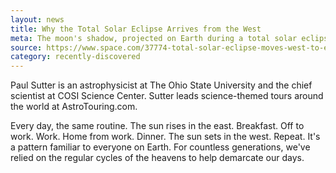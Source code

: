 ```yaml
---
layout: news
title: Why the Total Solar Eclipse Arrives from the West
meta: The moon's shadow, projected on Earth during a total solar eclipse, as seen from space. 
source: https://www.space.com/37774-total-solar-eclipse-moves-west-to-east.html
category: recently-discovered
---
```


Paul Sutter is an astrophysicist at The Ohio State University and the chief scientist at COSI Science Center. Sutter leads science-themed tours around the world at AstroTouring.com. 

Every day, the same routine. The sun rises in the east. Breakfast. Off to work. Work. Home from work. Dinner. The sun sets in the west. Repeat. It's a pattern familiar to everyone on Earth. For countless generations, we've relied on the regular cycles of the heavens to help demarcate our days.